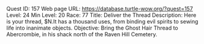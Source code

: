 Quest ID: 157
Web page URL: https://database.turtle-wow.org/?quest=157
Level: 24
Min Level: 20
Race: 77
Title: Deliver the Thread
Description: Here is your thread, $N.It has a thousand uses, from binding evil spirits to sewing life into inanimate objects.
Objective: Bring the Ghost Hair Thread to Abercrombie, in his shack north of the Raven Hill Cemetery.
